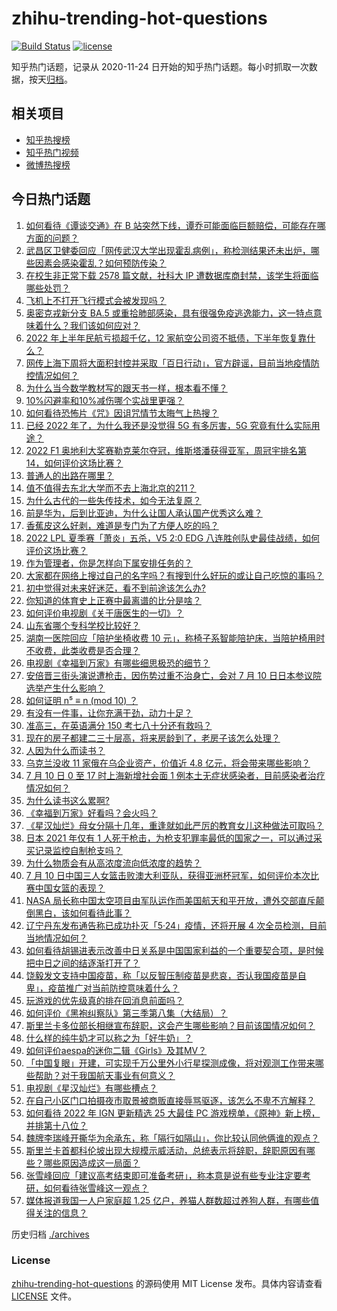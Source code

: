 # zhihu-trending-hot-questions

[![Build Status](https://github.com/justjavac/zhihu-trending-hot-questions/workflows/ci/badge.svg?branch=master)](https://github.com/justjavac/zhihu-trending-hot-questions/actions)
[![license](https://img.shields.io/github/license/justjavac/zhihu-trending-hot-questions)](https://github.com/justjavac/zhihu-trending-hot-questions/blob/master/LICENSE)

知乎热门话题，记录从 2020-11-24 日开始的知乎热门话题。每小时抓取一次数据，按天[归档](./archives)。

## 相关项目

- [知乎热搜榜](https://github.com/justjavac/zhihu-trending-top-search)
- [知乎热门视频](https://github.com/justjavac/zhihu-trending-hot-video)
- [微博热搜榜](https://github.com/justjavac/weibo-trending-hot-search)

## 今日热门话题

<!-- BEGIN -->
<!-- 最后更新时间 Mon Jul 11 2022 02:14:40 GMT+0800 (China Standard Time) -->

1. [如何看待《谭谈交通》在 B 站突然下线，谭乔可能面临巨额赔偿，可能存在哪方面的问题？](https://www.zhihu.com/question/542527902)
1. [武昌区卫健委回应「网传武汉大学出现霍乱病例」，称检测结果还未出炉，哪些因素会感染霍乱？如何预防传染？](https://www.zhihu.com/question/542509844)
1. [在校生非正常下载 2578 篇文献，社科大 IP 遭数据库商封禁，该学生将面临哪些处罚？](https://www.zhihu.com/question/542506737)
1. [飞机上不打开飞行模式会被发现吗？](https://www.zhihu.com/question/448267257)
1. [奥密克戎新分支 BA.5 或重拾肺部感染，具有很强免疫逃逸能力，这一特点意味着什么？我们该如何应对？](https://www.zhihu.com/question/542053592)
1. [2022 年上半年民航亏损超千亿，12 家航空公司资不抵债，下半年恢复靠什么？](https://www.zhihu.com/question/542407749)
1. [网传上海下周将大面积封控并采取「百日行动」，官方辟谣，目前当地疫情防控情况如何？](https://www.zhihu.com/question/542568297)
1. [为什么当今数学教材写的跟天书一样，根本看不懂？](https://www.zhihu.com/question/389151826)
1. [10%闪避率和10%减伤哪个实战里更强？](https://www.zhihu.com/question/536168349)
1. [如何看待恐怖片《咒》因诅咒情节太晦气上热搜？](https://www.zhihu.com/question/542359506)
1. [已经 2022 年了，为什么我还是没觉得 5G 有多厉害，5G 究竟有什么实际用途？](https://www.zhihu.com/question/506028125)
1. [2022 F1 奥地利大奖赛勒克莱尔夺冠，维斯塔潘获得亚军，周冠宇排名第 14，如何评价这场比赛？](https://www.zhihu.com/question/542569087)
1. [普通人的出路在哪里？](https://www.zhihu.com/question/486479726)
1. [值不值得去东北大学而不去上海北京的211？](https://www.zhihu.com/question/539588139)
1. [为什么古代的一些失传技术，如今无法复原？](https://www.zhihu.com/question/541109881)
1. [前是华为，后到比亚迪，为什么让国人承认国产优秀这么难？](https://www.zhihu.com/question/541402483)
1. [香蕉皮这么好剥，难道是专门为了方便人吃的吗？](https://www.zhihu.com/question/435649196)
1. [2022 LPL 夏季赛「萧炎」五杀，V5 2:0 EDG 八连胜创队史最佳战绩，如何评价这场比赛？](https://www.zhihu.com/question/542561905)
1. [作为管理者，你是怎样向下属安排任务的？](https://www.zhihu.com/question/277606711)
1. [大家都在网络上搜过自己的名字吗？有搜到什么好玩的或让自己吃惊的事吗？](https://www.zhihu.com/question/365010661)
1. [初中觉得对未来好迷茫，看不到前途该怎么办?](https://www.zhihu.com/question/541010560)
1. [你知道的体育史上正赛中最离谱的比分是啥？](https://www.zhihu.com/question/534727644)
1. [如何评价电视剧《关于唐医生的一切》？](https://www.zhihu.com/question/482895758)
1. [山东省哪个专科学校比较好？](https://www.zhihu.com/question/284190070)
1. [湖南一医院回应「陪护坐椅收费 10 元」，称椅子系智能陪护床，当陪护椅用时不收费，此类收费是否合理？](https://www.zhihu.com/question/542532758)
1. [电视剧《幸福到万家》有哪些细思极恐的细节？](https://www.zhihu.com/question/540515128)
1. [安倍晋三街头演说遭枪击，因伤势过重不治身亡，会对 7 月 10 日日本参议院选举产生什么影响？](https://www.zhihu.com/question/542186370)
1. [如何证明 n⁵ ≡ n (mod 10) ？](https://www.zhihu.com/question/448105369)
1. [有没有一件事，让你充满干劲，动力十足？](https://www.zhihu.com/question/541606396)
1. [准高三，在英语满分 150 考七八十分还有救吗？](https://www.zhihu.com/question/542022302)
1. [现在的房子都建二三十层高，将来房龄到了，老房子该怎么处理？](https://www.zhihu.com/question/440200131)
1. [人因为什么而读书？](https://www.zhihu.com/question/536197950)
1. [乌克兰没收 11 家俄在乌企业资产，价值近 4.8 亿元，将会带来哪些影响？](https://www.zhihu.com/question/542502430)
1. [7 月 10 日 0 至 17 时上海新增社会面 1 例本土无症状感染者，目前感染者治疗情况如何？](https://www.zhihu.com/question/542542983)
1. [为什么读书这么累啊?](https://www.zhihu.com/question/540931590)
1. [《幸福到万家》好看吗？会火吗？](https://www.zhihu.com/question/540381368)
1. [《星汉灿烂》母女分隔十几年，重逢就如此严厉的教育女儿这种做法可取吗？](https://www.zhihu.com/question/541804252)
1. [日本 2021 年仅有 1 人死于枪击，为枪支犯罪率最低的国家之一，可以通过采买记录监控自制枪支吗？](https://www.zhihu.com/question/542393804)
1. [为什么物质会有从高浓度流向低浓度的趋势？](https://www.zhihu.com/question/542142746)
1. [7 月 10 日中国三人女篮击败澳大利亚队，获得亚洲杯冠军，如何评价本次比赛中国女篮的表现？](https://www.zhihu.com/question/542570889)
1. [NASA 局长称中国太空项目由军队运作而美国航天和平开放，遭外交部直斥颠倒黑白，该如何看待此事？](https://www.zhihu.com/question/542113805)
1. [辽宁丹东发布通告称已成功扑灭「5·24」疫情，还将开展 4 次全员检测，目前当地情况如何？](https://www.zhihu.com/question/542541015)
1. [如何看待胡锡进表示改善中日关系是中国国家利益的一个重要契合项，是时候把中日之间的结逐渐打开了？](https://www.zhihu.com/question/542504448)
1. [饶毅发文支持中国疫苗，称「以反智压制疫苗是悲哀，否认我国疫苗是自卑」，疫苗推广对当前防控意味着什么？](https://www.zhihu.com/question/542173880)
1. [玩游戏的优先级真的排在回消息前面吗？](https://www.zhihu.com/question/541763151)
1. [如何评价《黑袍纠察队》第三季第八集（大结局）？](https://www.zhihu.com/question/542127917)
1. [斯里兰卡多位部长相继宣布辞职，这会产生哪些影响？目前该国情况如何？](https://www.zhihu.com/question/542538365)
1. [什么样的纯牛奶才可以称之为「好牛奶」？](https://www.zhihu.com/question/540900689)
1. [如何评价aespa的迷你二辑《Girls》及其MV？](https://www.zhihu.com/question/535524916)
1. [「中国复眼」开建，可实现千万公里外小行星探测成像，将对观测工作带来哪些帮助？对于我国航天事业有何意义？](https://www.zhihu.com/question/542407404)
1. [电视剧《星汉灿烂》有哪些槽点？](https://www.zhihu.com/question/541608145)
1. [在自己小区门口拍摄夜市取景被商贩直接辱骂驱逐，该怎么不卑不亢解释？](https://www.zhihu.com/question/542275002)
1. [如何看待 2022 年 IGN 更新精选 25 大最佳 PC 游戏榜单，《原神》新上榜，并排第十八位？](https://www.zhihu.com/question/542068253)
1. [魏牌李瑞峰开撕华为余承东，称「隔行如隔山」，你比较认同他俩谁的观点？](https://www.zhihu.com/question/542214546)
1. [斯里兰卡首都科伦坡出现大规模示威活动，总统表示将辞职，辞职原因有哪些？哪些原因造成这一局面？](https://www.zhihu.com/question/542486722)
1. [张雪峰回应「建议高考结束即可准备考研」，称本意是说有些专业注定要考研，如何看待张雪峰这一观点？](https://www.zhihu.com/question/542343072)
1. [媒体报道我国一人户家庭超 1.25 亿户，养猫人群数超过养狗人群，有哪些值得关注的信息？](https://www.zhihu.com/question/542496429)

<!-- END -->

历史归档 [./archives](./archives)

### License

[zhihu-trending-hot-questions](https://github.com/justjavac/zhihu-trending-hot-questions)
的源码使用 MIT License 发布。具体内容请查看 [LICENSE](./LICENSE) 文件。
